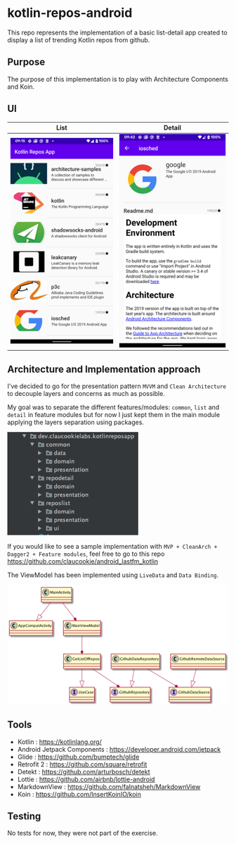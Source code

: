 # kotlin-repos-android
This repo represents the implementation of a basic list-detail app created to display a list of trending Kotlin repos from github.

## Purpose
The purpose of this implementation is to play with Architecture Components and Koin.

## UI
| List                       | Detail                         |
| -------------------------- | ------------------------------ |
| ![list](./main_screen.png) | ![detail](./detail_screen.png) |


## Architecture and Implementation approach
I've decided to go for the presentation pattern `MVVM` and `Clean Architecture` to decouple layers and concerns as much as possible.

My goal was to separate the different features/modules: `common`, `list` and `detail` in feature modules but for now I just kept them in the main module applying the layers separation using packages.

![layers](./packages.png)

If you would like to see a sample implementation with `MVP + CleanArch + Dagger2 + Feature modules`, feel free to go to this repo https://github.com/claucookie/android_lastfm_kotlin

The ViewModel has been implemented using `LiveData` and `Data Binding`.

![class diagram](./main_activity_diagram.png)

## Tools

- Kotlin : https://kotlinlang.org/
- Android Jetpack Components : https://developer.android.com/jetpack
- Glide : https://github.com/bumptech/glide
- Retrofit 2 : https://github.com/square/retrofit
- Detekt : https://github.com/arturbosch/detekt
- Lottie : https://github.com/airbnb/lottie-android
- MarkdownView : https://github.com/falnatsheh/MarkdownView
- Koin : https://github.com/InsertKoinIO/koin

## Testing

No tests for now, they were not part of the exercise.